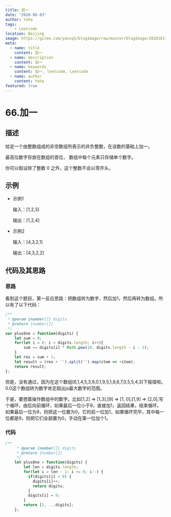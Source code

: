 ```yaml
---
title: 加一
date: "2020-06-03"
author: Yoha
tags:
    - Leetcode
location: Beijing
image: https://gitee.com/yancqS/blogImage/raw/master/blogImage/20201017151542.jpeg
meta:
  - name: title
    content: 加一
  - name: description
    content: 加一
  - name: keywords
    content: 加一, leetcode, Leetcode
  - name: author
    content: Yoha
featured: true
---
```

# 66.加一

## 描述

给定一个由整数组成的非空数组所表示的非负整数，在该数的基础上加一。

最高位数字存放在数组的首位， 数组中每个元素只存储单个数字。

你可以假设除了整数 0 之外，这个整数不会以零开头。

## 示例

- 示例1
  
  输入：[1,2,3]

  输出：[1,2,4]

- 示例2

  输入：[4,3,2,1]

  输出：[4,3,2,2]

## 代码及其思路

### 思路

看到这个题目，第一反应思路：把数组转为数字，然后加1，然后再转为数组。所以有了以下代码：

```javascript
/**
 * @param {number[]} digits
 * @return {number[]}
 */
var plusOne = function(digits) {
    let sum = 0;
    for(let i = 0; i < digits.length; i++){
        sum += digits[i] * Math.pow(10, digits.length - i - 1);
    }
    let res = sum + 1;
    let result = (res + '').split('').map(item => +item);
    return result;
};
```

但是，没有通过，因为在这个数组[6,1,4,5,3,9,0,1,9,5,1,8,6,7,0,5,5,4,3]下报错啦。0.0这个数组转为数字肯定超出js最大数字的范围。

于是，要想着操作数组中的数字。比如[1,2] => [1,3];[9] => [1, 0];[1,9] => [2,0];写个循环，由后向前循环，如果最后一位小于9，直接加1，返回结果，结束循环。如果最后一位为9，则把这一位置为0，它的前一位加1，如果循环完毕，其中每一位都是9，则把它们全部置为0，手动在第一位加个1。

### 代码

```javascript
/**
     * @param {number[]} digits
     * @return {number[]}
     */
    let plusOne = function(digits) {
        let len = digits.length;
        for(let i = len - 1; i >= 0; i--) {
          if(digits[i] < 9) {
            digits[i]++;
            return digits;
          }
          digits[i] = 0;
        }
        return [1, ...digits];
    };
```


<comment />